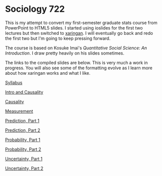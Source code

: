 # Sociology 722

This is my attempt to convert my first-semester graduate stats course from 
PowerPoint to HTML5 slides. I started using ioslides for the first two lectures
but then switched to [xaringan](https://github.com/yihui/xaringan). I will
eventually go back and redo the first two but I'm going to keep pressing 
forward.

The course is based on Kosuke Imai's *Quantitative Social Science: An Introduction*. 
I draw pretty heavily on his slides sometimes.

The links to the compiled slides are below. This is very much a work in 
progress. You will also see some of the formatting evolve as I learn more about
how xaringan works and what I like.

[Syllabus](http://vaiseys.github.io/soc722/syllabus.html)

[Intro and Causality](http://vaiseys.github.io/soc722/slides/intro_and_causality/intro_and_causality.html)

[Causality](http://vaiseys.github.io/soc722/slides/causality/causality.html)

[Measurement](http://vaiseys.github.io/soc722/slides/measurement/measurement.html)

[Prediction, Part 1](http://vaiseys.github.io/soc722/slides/prediction-1/prediction-1.html)

[Prediction, Part 2](http://vaiseys.github.io/soc722/slides/prediction-2/prediction-2.html)

[Probability, Part 1](http://vaiseys.github.io/soc722/slides/probability-1/probability-1.html)

[Probability, Part 2](http://vaiseys.github.io/soc722/slides/probability-2/probability-2.html)

[Uncertainty, Part 1](http://vaiseys.github.io/soc722/slides/uncertainty-1/uncertainty-1.html)

[Uncertainty, Part 2](http://vaiseys.github.io/soc722/slides/uncertainty-2/uncertainty-2.html)